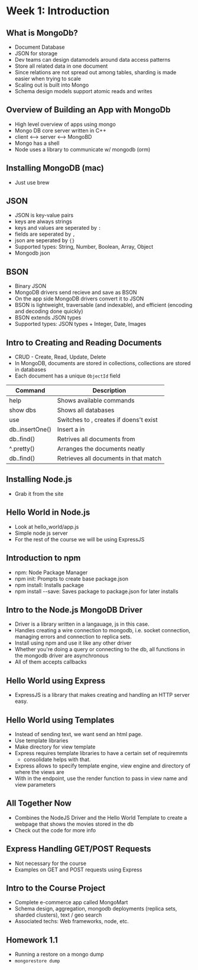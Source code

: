 # Week 1: Introduction

## What is MongoDb?
- Document Database
- JSON for storage
- Dev teams can design datamodels around data access patterns
- Store all related data in one document
- Since relations are not spread out among tables, sharding is made easier when trying to scale
- Scaling out is built into Mongo
- Schema design models support atomic reads and writes

## Overview of Building an App with MongoDb
- High level overview of apps using mongo
- Mongo DB core server written in C++
- client <--> server <--> MongoBD
- Mongo has a shell
- Node uses a library to communicate w/ mongodb (orm)


## Installing MongoDB (mac)
- Just use brew

## JSON
- JSON is key-value pairs
- keys are always strings
- keys and values are seperated by `:`
- fields are seperated by `,`
- json are seperated by `{}`
- Supported types: String, Number, Boolean, Array, Object
- Mongodb json 

## BSON
- Binary JSON
- MongoDB drivers send recieve and save as BSON
- On the app side MongoDB drivers convert it to JSON
- BSON is lightweight, traversable (and indexable), and efficient (encoding and decoding done quickly)
- BSON extends JSON types
- Supported types: JSON types + Integer, Date, Images

## Intro to Creating and Reading Documents
- CRUD - Create, Read, Update, Delete
- In MongoDB, documents are stored in collections, collections are stored in databases
- Each document has a unique `ObjectId` field

| Command                                    | Description                                             |
| ------------------------------------------ | ------------------------------------------------------- |
| help                                       | Shows available commands                                |
| show dbs                                   | Shows all databases                                     |
| use <db-name>                              | Switches to <db-name>, creates if doens't exist         |
| db.<collection-name>.insertOne(<document>) | Insert a <document> in <collection-name>                |
| db.<collection-name>.find()                | Retrives all documents from <collection-name>           |
| ^.pretty()                                 | Arranges the documents neatly                           |
| db.<collection-name>.find(<constraints>)   | Retrieves all documents in <collection-name> that match |

## Installing Node.js
- Grab it from the site

## Hello World in Node.js
- Look at hello_world/app.js
- Simple node js server
- For the rest of the course we will be using ExpressJS

## Introduction to npm
- npm: Node Package Manager
- npm init: Prompts to create base package.json 
- npm install: Installs package
- npm install --save: Saves package to package.json for later installs

## Intro to the Node.js MongoDB Driver
- Driver is a library written in a langauage, js in this case.
- Handles creating a wire connection to mongodb, i.e. socket connection, managing errors and connection to replica sets.
- Install using npm and use it like any other driver
- Whether you're doing a query or connecting to the db, all functions in the mongodb driver are asynchronous
- All of them accepts callbacks

## Hello World using Express
- ExpressJS is a library that makes creating and handling an HTTP server easy.

## Hello World using Templates
- Instead of sending text, we want send an html page. 
- Use template libraries
- Make directory for view template
- Express requires template libraries to have a certain set of requiremnts 
    - consolidate helps with that. 
- Express allows to specify template engine, view engine and directory of where the views are
- With in the endpoint, use the render function to pass in view name and view parameters

## All Together Now
- Combines the NodeJS Driver and the Hello World Template to create a webpage that shows the movies stored in the db
- Check out the code for more info

## Express Handling GET/POST Requests
- Not necessary for the course
- Examples on GET and POST requests using Express

## Intro to the Course Project
- Complete e-commerce app called MongoMart
- Schema design, aggregation, mongodb deployments (replica sets, sharded clusters), text / geo search
- Associated techs: Web frameworks, node, etc. 

## Homework 1.1
- Running a restore on a mongo dump
- `mongorestore dump`

